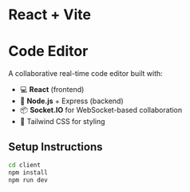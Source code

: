 # React + Vite

# Code Editor

A collaborative real-time code editor built with:

- 💻 **React** (frontend)
- 🧠 **Node.js** + Express (backend)
- 📦 **Socket.IO** for WebSocket-based collaboration
- 🎨 Tailwind CSS for styling

## Setup Instructions

```bash
cd client
npm install
npm run dev
